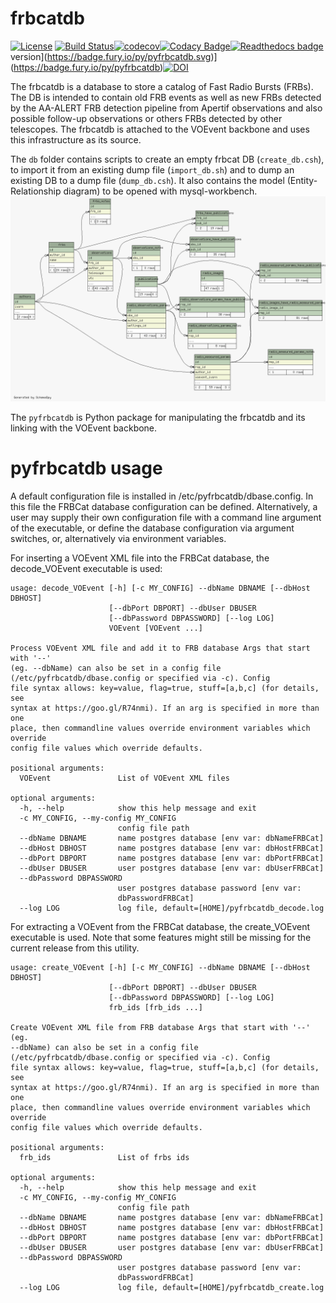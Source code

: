 # frbcatdb
[![License](https://img.shields.io/badge/License-Apache%202.0-blue.svg)](https://opensource.org/licenses/Apache-2.0)
[![Build Status](https://travis-ci.org/AA-ALERT/frbcatdb.svg?branch=master)](https://travis-ci.org/AA-ALERT/frbcatdb)[![codecov](https://codecov.io/gh/AA-ALERT/frbcatdb/branch/master/graph/badge.svg)](https://codecov.io/gh/AA-ALERT/frbcatdb)[![Codacy Badge](https://api.codacy.com/project/badge/Grade/de13488f778e4843a8922ee2417a3416)](https://www.codacy.com/app/omrubi/frbcatdb?utm_source=github.com&amp;utm_medium=referral&amp;utm_content=AA-ALERT/frbcatdb&amp;utm_campaign=Badge_Grade)[![Readthedocs badge](https://media.readthedocs.org/static/projects/badges/passing.svg)](http://frbcatdb.readthedocs.io/en/latest/?badge=latest)version](https://badge.fury.io/py/pyfrbcatdb.svg)](https://badge.fury.io/py/pyfrbcatdb)[![DOI](https://zenodo.org/badge/DOI/10.5281/zenodo.1051040.svg)](https://doi.org/10.5281/zenodo.1051040)

The frbcatdb is a database to store a catalog of Fast Radio Bursts (FRBs).
The DB is intended to contain old FRB events as well as new FRBs detected by the
AA-ALERT FRB detection pipeline from Apertif observations and also possible follow-up observations or others FRBs detected by other telescopes.
The frbcatdb is attached to the VOEvent backbone and uses this infrastructure as its source.

The `db` folder contains scripts to create an empty frbcat DB (`create_db.csh`),
to import it from an existing dump file (`import_db.sh`) and
to dump an existing DB to a dump file (`dump_db.csh`).
It also contains the model (Entity-Relationship diagram) to be opened with mysql-workbench. ![frbcatdb ER diagram](db/relationships.real.compact.png)

The `pyfrbcatdb` is Python package for manipulating the frbcatdb and its linking
with the VOEvent backbone.

# pyfrbcatdb usage
A default configuration file is installed in /etc/pyfrbcatdb/dbase.config. In this file the FRBCat database configuration can be defined. Alternatively, a user may supply their own configuration file with a command line argument of the executable, or define the database configuration via argument switches, or, alternatively via environment variables.

For inserting a VOEvent XML file into the FRBCat database, the decode_VOEvent executable is used:
```
usage: decode_VOEvent [-h] [-c MY_CONFIG] --dbName DBNAME [--dbHost DBHOST]
                      [--dbPort DBPORT] --dbUser DBUSER
                      [--dbPassword DBPASSWORD] [--log LOG]
                      VOEvent [VOEvent ...]

Process VOEvent XML file and add it to FRB database Args that start with '--'
(eg. --dbName) can also be set in a config file
(/etc/pyfrbcatdb/dbase.config or specified via -c). Config
file syntax allows: key=value, flag=true, stuff=[a,b,c] (for details, see
syntax at https://goo.gl/R74nmi). If an arg is specified in more than one
place, then commandline values override environment variables which override
config file values which override defaults.

positional arguments:
  VOEvent               List of VOEvent XML files

optional arguments:
  -h, --help            show this help message and exit
  -c MY_CONFIG, --my-config MY_CONFIG
                        config file path
  --dbName DBNAME       name postgres database [env var: dbNameFRBCat]
  --dbHost DBHOST       name postgres database [env var: dbHostFRBCat]
  --dbPort DBPORT       name postgres database [env var: dbPortFRBCat]
  --dbUser DBUSER       user postgres database [env var: dbUserFRBCat]
  --dbPassword DBPASSWORD
                        user postgres database password [env var:
                        dbPasswordFRBCat]
  --log LOG             log file, default=[HOME]/pyfrbcatdb_decode.log
```
For extracting a VOEvent from the FRBCat database, the create_VOEvent executable is used. Note that some features might still be missing for the current release from this utility.
```
usage: create_VOEvent [-h] [-c MY_CONFIG] --dbName DBNAME [--dbHost DBHOST]
                      [--dbPort DBPORT] --dbUser DBUSER
                      [--dbPassword DBPASSWORD] [--log LOG]
                      frb_ids [frb_ids ...]

Create VOEvent XML file from FRB database Args that start with '--' (eg.
--dbName) can also be set in a config file
(/etc/pyfrbcatdb/dbase.config or specified via -c). Config
file syntax allows: key=value, flag=true, stuff=[a,b,c] (for details, see
syntax at https://goo.gl/R74nmi). If an arg is specified in more than one
place, then commandline values override environment variables which override
config file values which override defaults.

positional arguments:
  frb_ids               List of frbs ids

optional arguments:
  -h, --help            show this help message and exit
  -c MY_CONFIG, --my-config MY_CONFIG
                        config file path
  --dbName DBNAME       name postgres database [env var: dbNameFRBCat]
  --dbHost DBHOST       name postgres database [env var: dbHostFRBCat]
  --dbPort DBPORT       name postgres database [env var: dbPortFRBCat]
  --dbUser DBUSER       user postgres database [env var: dbUserFRBCat]
  --dbPassword DBPASSWORD
                        user postgres database password [env var:
                        dbPasswordFRBCat]
  --log LOG             log file, default=[HOME]/pyfrbcatdb_create.log
```
